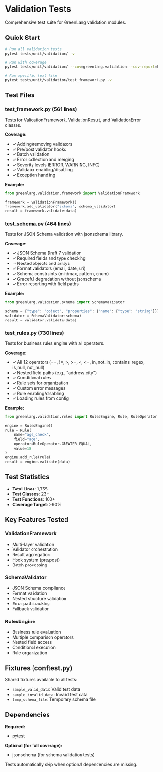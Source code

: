 # Validation Tests

Comprehensive test suite for GreenLang validation modules.

## Quick Start

```bash
# Run all validation tests
pytest tests/unit/validation/ -v

# Run with coverage
pytest tests/unit/validation/ --cov=greenlang.validation --cov-report=html

# Run specific test file
pytest tests/unit/validation/test_framework.py -v
```

## Test Files

### test_framework.py (561 lines)
Tests for ValidationFramework, ValidationResult, and ValidationError classes.

**Coverage:**
- ✓ Adding/removing validators
- ✓ Pre/post validator hooks
- ✓ Batch validation
- ✓ Error collection and merging
- ✓ Severity levels (ERROR, WARNING, INFO)
- ✓ Validator enabling/disabling
- ✓ Exception handling

**Example:**
```python
from greenlang.validation.framework import ValidationFramework

framework = ValidationFramework()
framework.add_validator("schema", schema_validator)
result = framework.validate(data)
```

### test_schema.py (464 lines)
Tests for JSON Schema validation with jsonschema library.

**Coverage:**
- ✓ JSON Schema Draft 7 validation
- ✓ Required fields and type checking
- ✓ Nested objects and arrays
- ✓ Format validators (email, date, uri)
- ✓ Schema constraints (min/max, pattern, enum)
- ✓ Graceful degradation without jsonschema
- ✓ Error reporting with field paths

**Example:**
```python
from greenlang.validation.schema import SchemaValidator

schema = {"type": "object", "properties": {"name": {"type": "string"}}}
validator = SchemaValidator(schema)
result = validator.validate(data)
```

### test_rules.py (730 lines)
Tests for business rules engine with all operators.

**Coverage:**
- ✓ All 12 operators (==, !=, >, >=, <, <=, in, not_in, contains, regex, is_null, not_null)
- ✓ Nested field paths (e.g., "address.city")
- ✓ Conditional rules
- ✓ Rule sets for organization
- ✓ Custom error messages
- ✓ Rule enabling/disabling
- ✓ Loading rules from config

**Example:**
```python
from greenlang.validation.rules import RulesEngine, Rule, RuleOperator

engine = RulesEngine()
rule = Rule(
    name="age_check",
    field="age",
    operator=RuleOperator.GREATER_EQUAL,
    value=18
)
engine.add_rule(rule)
result = engine.validate(data)
```

## Test Statistics

- **Total Lines**: 1,755
- **Test Classes**: 23+
- **Test Functions**: 100+
- **Coverage Target**: >90%

## Key Features Tested

### ValidationFramework
- Multi-layer validation
- Validator orchestration
- Result aggregation
- Hook system (pre/post)
- Batch processing

### SchemaValidator
- JSON Schema compliance
- Format validation
- Nested structure validation
- Error path tracking
- Fallback validation

### RulesEngine
- Business rule evaluation
- Multiple comparison operators
- Nested field access
- Conditional execution
- Rule organization

## Fixtures (conftest.py)

Shared fixtures available to all tests:
- `sample_valid_data`: Valid test data
- `sample_invalid_data`: Invalid test data
- `temp_schema_file`: Temporary schema file

## Dependencies

**Required:**
- pytest

**Optional (for full coverage):**
- jsonschema (for schema validation tests)

Tests automatically skip when optional dependencies are missing.
